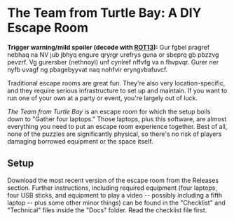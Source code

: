 # The Team from Turtle Bay: A DIY Escape Room

**Trigger warning/mild spoiler (decode with [ROT13](https://rot13.com/)):** Gur fgbel pragref nebhaq na NV jub jbhyq engure qryrgr urefrys guna or sbeprq gb pbzzvg pevzrf.  Vg gurersber (nethnoyl) unf cynlref nffvfg va n fhvpvqr.  Gurer ner nyfb uvagf ng pbagebyyvat naq nohfvir eryngvbafuvcf.

Traditional escape rooms are great fun.  They're also very location-specific, and they require serious infrastructure to set up and maintain.  If you want to run one of your own at a party or event, you're largely out of luck.

*The Team from Turtle Bay* is an escape room for which the setup boils down to "Gather four laptops."  Those laptops, plus this software, are almost everything you need to put an escape room experience together.  Best of all, none of the puzzles are significantly physical, so there's no risk of players damaging borrowed equipment or the space itself.

## Setup

Download the most recent version of the escape room from the Releases section.  Further instructions, including required equipment (four laptops, four USB sticks, and equipment to play a video -- possibly including a fifth laptop -- plus some other minor things) can be found in the "Checklist" and "Technical" files inside the "Docs" folder.  Read the checklist file first.

# 
